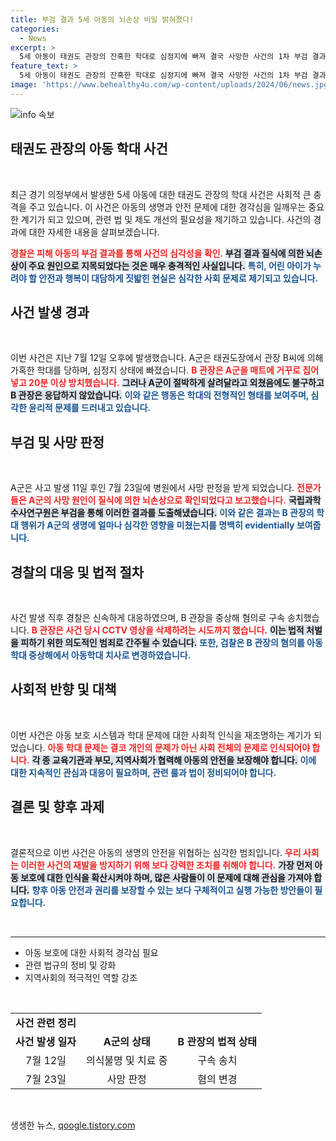 ```yaml
---
title: 부검 결과 5세 아동의 뇌손상 비밀 밝혀졌다!
categories:
  - News
excerpt: >
  5세 아동이 태권도 관장의 잔혹한 학대로 심정지에 빠져 결국 사망한 사건의 1차 부검 결과, 질식에 의한 뇌손상으로 판명. 경찰, 관장을 아동학대 치사로 송치하며 충격적인 사실을 밝혀냈다.
feature_text: >
  5세 아동이 태권도 관장의 잔혹한 학대로 심정지에 빠져 결국 사망한 사건의 1차 부검 결과, 질식에 의한 뇌손상으로 판명. 경찰, 관장을 아동학대 치사로 송치하며 충격적인 사실을 밝혀냈다.
image: 'https://www.behealthy4u.com/wp-content/uploads/2024/06/news.jpg'
---
```


<p><img src="https://www.behealthy4u.com/wp-content/uploads/2024/06/news.jpg" alt="info 속보" /></p>

<h2 data-ke-size="size26">태권도 관장의 아동 학대 사건</h2>

<p data-ke-size="size16">&nbsp;</p>

<p data-ke-size="size16">최근 경기 의정부에서 발생한 5세 아동에 대한 태권도 관장의 학대 사건은 사회적 큰 충격을 주고 있습니다. 이 사건은 아동의 생명과 안전 문제에 대한 경각심을 일깨우는 중요한 계기가 되고 있으며, 관련 법 및 제도 개선의 필요성을 제기하고 있습니다. 사건의 경과에 대한 자세한 내용을 살펴보겠습니다.</p>

<p><b><span style="color: #ee2323;">경찰은 피해 아동의 부검 결과를 통해 사건의 심각성을 확인</span></b>. <b><span style="background-color: #21538527;">부검 결과 질식에 의한 뇌손상이 주요 원인으로 지목되었다는 것은 매우 충격적인 사실입니다.</span></b> <b><span style="color: #1a5490;">특히, 어린 아이가 누려야 할 안전과 행복이 대담하게 짓밟힌 현실은 심각한 사회 문제로 제기되고 있습니다.</span></b></p>

<h2 data-ke-size="size26">사건 발생 경과</h2>

<p data-ke-size="size16">&nbsp;</p>

<p data-ke-size="size16">이번 사건은 지난 7월 12일 오후에 발생했습니다. A군은 태권도장에서 관장 B씨에 의해 가혹한 학대를 당하며, 심정지 상태에 빠졌습니다. <b><span style="color: #ee2323;">B 관장은 A군을 매트에 거꾸로 집어넣고 20분 이상 방치했습니다.</span></b> <b><span style="background-color: #21538527;">그러나 A군이 절박하게 살려달라고 외쳤음에도 불구하고 B 관장은 응답하지 않았습니다.</span></b> <b><span style="color: #1a5490;">이와 같은 행동은 학대의 전형적인 형태를 보여주며, 심각한 윤리적 문제를 드러내고 있습니다.</span></b>

<h2 data-ke-size="size26">부검 및 사망 판정</h2>

<p data-ke-size="size16">&nbsp;</p>

<p data-ke-size="size16">A군은 사고 발생 11일 후인 7월 23일에 병원에서 사망 판정을 받게 되었습니다. <b><span style="color: #ee2323;">전문가들은 A군의 사망 원인이 질식에 의한 뇌손상으로 확인되었다고 보고했습니다.</span></b> <b><span style="background-color: #21538527;">국립과학수사연구원은 부검을 통해 이러한 결과를 도출해냈습니다.</span></b> <b><span style="color: #1a5490;">이와 같은 결과는 B 관장의 학대 행위가 A군의 생명에 얼마나 심각한 영향을 미쳤는지를 명백히 evidentially 보여줍니다.</span></b>

<h2 data-ke-size="size26">경찰의 대응 및 법적 절차</h2>

<p data-ke-size="size16">&nbsp;</p>

<p data-ke-size="size16">사건 발생 직후 경찰은 신속하게 대응하였으며, B 관장을 중상해 혐의로 구속 송치했습니다. <b><span style="color: #ee2323;">B 관장은 사건 당시 CCTV 영상을 삭제하려는 시도까지 했습니다.</span></b> <b><span style="background-color: #21538527;">이는 법적 처벌을 피하기 위한 의도적인 범죄로 간주될 수 있습니다.</span></b> <b><span style="color: #1a5490;">또한, 검찰은 B 관장의 혐의를 아동학대 중상해에서 아동학대 치사로 변경하였습니다.</span></b>

<h2 data-ke-size="size26">사회적 반향 및 대책</h2>

<p data-ke-size="size16">&nbsp;</p>

<p data-ke-size="size16">이번 사건은 아동 보호 시스템과 학대 문제에 대한 사회적 인식을 재조명하는 계기가 되었습니다. <b><span style="color: #ee2323;">아동 학대 문제는 결코 개인의 문제가 아닌 사회 전체의 문제로 인식되어야 합니다.</span></b> <b><span style="background-color: #21538527;">각 종 교육기관과 부모, 지역사회가 협력해 아동의 안전을 보장해야 합니다.</span></b> <b><span style="color: #1a5490;">이에 대한 지속적인 관심과 대응이 필요하며, 관련 룰과 법이 정비되어야 합니다.</span></b>

<h2 data-ke-size="size26">결론 및 향후 과제</h2>

<p data-ke-size="size16">&nbsp;</p>

<p data-ke-size="size16">결론적으로 이번 사건은 아동의 생명의 안전을 위협하는 심각한 범죄입니다. <b><span style="color: #ee2323;">우리 사회는 이러한 사건의 재발을 방지하기 위해 보다 강력한 조치를 취해야 합니다.</span></b> <b><span style="background-color: #21538527;">가장 먼저 아동 보호에 대한 인식을 확산시켜야 하며, 많은 사람들이 이 문제에 대해 관심을 가져야 합니다.</span></b> <b><span style="color: #1a5490;">향후 아동 안전과 권리를 보장할 수 있는 보다 구체적이고 실행 가능한 방안들이 필요합니다.</span></b>

<p data-ke-size="size16">&nbsp;</p>

<hr>

<ul>
    <li>아동 보호에 대한 사회적 경각심 필요</li>
    <li>관련 법규의 정비 및 강화</li>
    <li>지역사회의 적극적인 역할 강조</li>
</ul>

<p data-ke-size="size16">&nbsp;</p>

<table style="width: 100%; border-collapse: collapse;">
    <tr>
        <td style="text-align: center; height: 17px;"><b>사건 관련 정리</b></td>
    </tr>
    <tr>
        <td style="text-align: center; height: 17px;"><b>사건 발생 일자</b></td>
        <td style="text-align: center; height: 17px;"><b>A군의 상태</b></td>
        <td style="text-align: center; height: 17px;"><b>B 관장의 법적 상태</b></td>
    </tr>
    <tr>
        <td style="text-align: center; height: 17px;">7월 12일</td>
        <td style="text-align: center; height: 17px;">의식불명 및 치료 중</td>
        <td style="text-align: center; height: 17px;">구속 송치</td>
    </tr>
    <tr>
        <td style="text-align: center; height: 17px;">7월 23일</td>
        <td style="text-align: center; height: 17px;">사망 판정</td>
        <td style="text-align: center; height: 17px;">혐의 변경</td>
    </tr>
</table>

<p data-ke-size="size16">&nbsp;</p>
생생한 뉴스, <a href="https://qoogle.tistory.com" rel="dofollow">qoogle.tistory.com</a>


